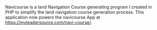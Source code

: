 Navicourse is a land Navigation Course generating program I created in PHP to simplify the land navigation course generation process. This application now powers the navicourse App at https://myleadersource.com/navi-course/.  
